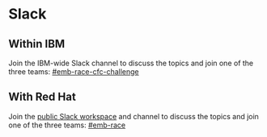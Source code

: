# Slack

## Within IBM

Join the IBM-wide Slack channel to discuss the topics and join one of the
three teams: [#emb-race-cfc-challenge][ibm]

[ibm]: https://ibm-cloudplatform.slack.com/archives/C015VAHF4NQ

## With Red Hat

Join the [public Slack workspace](http://callforcode.org/emb-race) and channel
to discuss the topics and join one of the three teams: 
[#emb-race](https://callforcode.slack.com/archives/C016HLH1ACD)
